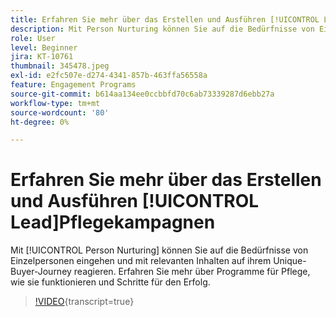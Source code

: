 ```yaml
---
title: Erfahren Sie mehr über das Erstellen und Ausführen [!UICONTROL Lead]Pflegekampagnen
description: Mit Person Nurturing können Sie auf die Bedürfnisse von Einzelpersonen eingehen und mit relevanten Inhalten auf ihrem Unique-Buyer-Journey reagieren. Erfahren Sie mehr über Programme für Pflege, wie sie funktionieren und Schritte für den Erfolg.
role: User
level: Beginner
jira: KT-10761
thumbnail: 345478.jpeg
exl-id: e2fc507e-d274-4341-857b-463ffa56558a
feature: Engagement Programs
source-git-commit: b614aa134ee0ccbbfd70c6ab73339287d6ebb27a
workflow-type: tm+mt
source-wordcount: '80'
ht-degree: 0%

---
```


# Erfahren Sie mehr über das Erstellen und Ausführen [!UICONTROL Lead]Pflegekampagnen

Mit [!UICONTROL Person Nurturing] können Sie auf die Bedürfnisse von Einzelpersonen eingehen und mit relevanten Inhalten auf ihrem Unique-Buyer-Journey reagieren. Erfahren Sie mehr über Programme für Pflege, wie sie funktionieren und Schritte für den Erfolg.

>[!VIDEO](https://video.tv.adobe.com/v/3415877/?quality=12&learn=on&captions=ger){transcript=true}
